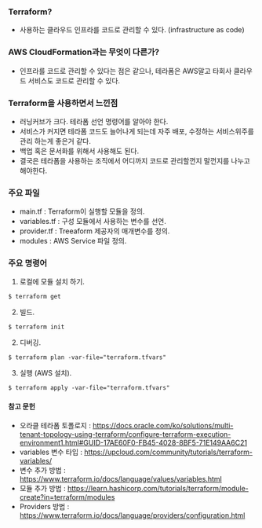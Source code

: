 ### Terraform?

-   사용하는 클라우드 인프라를 코드로 관리할 수 있다. (infrastructure as code)

### AWS CloudFormation과는 무엇이 다른가?

-   인프라를 코드로 관리할 수 있다는 점은 같으나, 테라폼은 AWS말고 타회사 클라우드 서비스도 코드로 관리할 수 있다.

### Terraform을 사용하면서 느낀점

-   러닝커브가 크다. 테라폼 선언 명령어를 알아야 한다.
-   서비스가 커지면 테라폼 코드도 늘어나게 되는데 자주 배포, 수정하는 서비스위주를 관리 하는게 좋은거 같다.
-   백업 혹은 문서화를 위해서 사용해도 된다.
-   결국은 테라폼을 사용하는 조직에서 어디까지 코드로 관리할껀지 말껀지를 나누고 해야한다.

### 주요 파일

-   main.tf : Terraform이 실행할 모듈을 정의.
-   variables.tf : 구성 모듈에서 사용하는 변수를 선언.
-   provider.tf : Treeaform 제공자의 매개변수를 정의.
-   modules : AWS Service 파일 정의.

### 주요 명령어

1. 로컬에 모듈 설치 하기.

```
$ terraform get
```

2. 빌드.

```
$ terraform init
```

2. 디버깅.

```
$ terraform plan -var-file="terraform.tfvars"
```

3. 실행 (AWS 설치).

```
$ terraform apply -var-file="terraform.tfvars"
```

#### 참고 문헌

-   오라클 테라폼 토폴로지 : https://docs.oracle.com/ko/solutions/multi-tenant-topology-using-terraform/configure-terraform-execution-environment1.html#GUID-17AE60F0-FB45-4028-8BF5-71E149AA6C21
-   variables 변수 타입 : https://upcloud.com/community/tutorials/terraform-variables/
-   변수 추가 방법 : https://www.terraform.io/docs/language/values/variables.html
-   모듈 추가 방법 : https://learn.hashicorp.com/tutorials/terraform/module-create?in=terraform/modules
-   Providers 방법 : https://www.terraform.io/docs/language/providers/configuration.html

